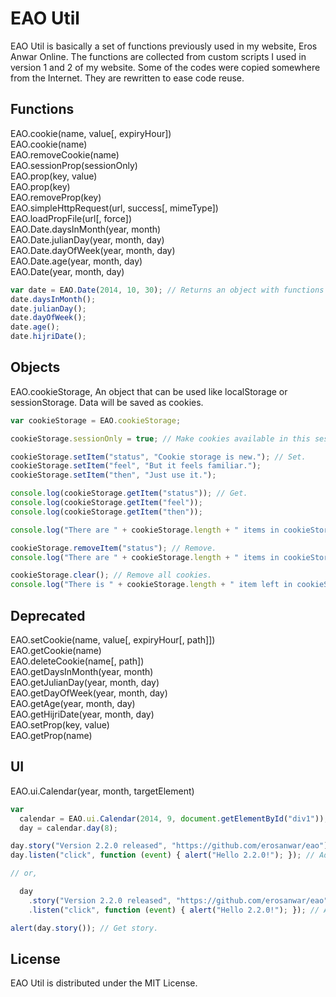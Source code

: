 # EAO Util

EAO Util is basically a set of functions previously used in my website, Eros Anwar Online. The functions are collected from custom scripts I used in version 1 and 2 of my website. Some of the codes were copied somewhere from the Internet. They are rewritten to ease code reuse.

## Functions

EAO.cookie(name, value[, expiryHour])  
EAO.cookie(name)  
EAO.removeCookie(name)  
EAO.sessionProp(sessionOnly)  
EAO.prop(key, value)  
EAO.prop(key)  
EAO.removeProp(key)  
EAO.simpleHttpRequest(url, success[, mimeType])  
EAO.loadPropFile(url[, force])  
EAO.Date.daysInMonth(year, month)  
EAO.Date.julianDay(year, month, day)  
EAO.Date.dayOfWeek(year, month, day)  
EAO.Date.age(year, month, day)  
EAO.Date(year, month, day)

```javascript
var date = EAO.Date(2014, 10, 30); // Returns an object with functions below.
date.daysInMonth();
date.julianDay();
date.dayOfWeek();
date.age();
date.hijriDate();
```
## Objects

EAO.cookieStorage, An object that can be used like localStorage or sessionStorage. Data will be saved as cookies.

```javascript
var cookieStorage = EAO.cookieStorage;

cookieStorage.sessionOnly = true; // Make cookies available in this session only.

cookieStorage.setItem("status", "Cookie storage is new."); // Set.
cookieStorage.setItem("feel", "But it feels familiar.");
cookieStorage.setItem("then", "Just use it.");

console.log(cookieStorage.getItem("status")); // Get.
console.log(cookieStorage.getItem("feel"));
console.log(cookieStorage.getItem("then"));

console.log("There are " + cookieStorage.length + " items in cookieStorage."); // Length.

cookieStorage.removeItem("status"); // Remove.
console.log("There are " + cookieStorage.length + " items in cookieStorage now.");

cookieStorage.clear(); // Remove all cookies.
console.log("There is " + cookieStorage.length + " item left in cookieStorage.");
```

## Deprecated

EAO.setCookie(name, value[, expiryHour[, path]])  
EAO.getCookie(name)  
EAO.deleteCookie(name[, path])  
EAO.getDaysInMonth(year, month)  
EAO.getJulianDay(year, month, day)  
EAO.getDayOfWeek(year, month, day)  
EAO.getAge(year, month, day)  
EAO.getHijriDate(year, month, day)  
EAO.setProp(key, value)  
EAO.getProp(name)

## UI

EAO.ui.Calendar(year, month, targetElement)

```javascript
var
  calendar = EAO.ui.Calendar(2014, 9, document.getElementById("div1")),
  day = calendar.day(8);

day.story("Version 2.2.0 released", "https://github.com/erosanwar/eao"); // Set story. 
day.listen("click", function (event) { alert("Hello 2.2.0!"); }); // Add event. 

// or,

  day
    .story("Version 2.2.0 released", "https://github.com/erosanwar/eao") // Set story.
    .listen("click", function (event) { alert("Hello 2.2.0!"); }); // And add event.

alert(day.story()); // Get story.
```

## License

EAO Util is distributed under the MIT License.
